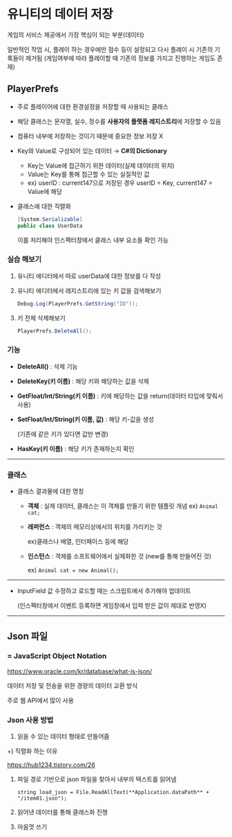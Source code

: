 # 유니티의 데이터 저장

게임의 서비스 제공에서 가장 핵심이 되는 부분(데이터)

일반적인 작업 시, 플레이 하는 경우에만 점수 등이 설정되고
다시 플레이 시 기존의 기록들이 제거됨
(게임여부에 따라 플레이할 때 기존의 정보를 가지고 진행하는 게임도 존재)

## PlayerPrefs

- 주로 플레이어에 대한 환경설정을 저장할 때 사용되는 클래스
- 해당 클래스는 문자열, 실수, 정수를 **사용자의 플랫폼 레지스트리**에 저장할 수 있음
- 컴퓨터 내부에 저장하는 것이기 때문에 중요한 정보 저장 X
- Key와 Value로 구성되어 있는 데이터 → **C#의 Dictionary**
    - Key는 Value에 접근하기 위한 데이터(실제 데이터의 위치)
    - Value는 Key를 통해 접근할 수 있는 실질적인 값
    - ex) userID : current147으로 저장된 경우 userID = Key, current147 = Value에 해당

- 클래스에 대한 직렬화
    
    ```csharp
    [System.Serializable]
    public class UserData
    ```
    
    이를 처리해야 인스펙터창에서 클래스 내부 요소들 확인 가능
    

### 실습 해보기

1. 유니티 에디터에서 따로 userData에 대한 정보를 다 작성

2. 유니티 에디터에서 레지스트리에 있는 키 값을 검색해보기
    
    ```csharp
    Debug.Log(PlayerPrefs.GetString("ID"));
    ```
    
3. 키 전체 삭제해보기
    
    ```csharp
    PlayerPrefs.DeleteAll();
    ```
    

### 기능

- **DeleteAll()** : 삭제 기능
- **DeleteKey(키 이름)** : 해당 키와 해당하는 값을 삭제
- **GetFloat/Int/String(키 이름)** : 키에 해당하는 값을 return(데이터 타입에 맞춰서 사용)
- **SetFloat/Int/String(키 이름, 값)** : 해당 키-값을 생성
    
    (기존에 같은 키가 있다면 값만 변경)
    
- **HasKey(키 이름)** : 해당 키가 존재하는지 확인

---

### 클래스

- 클래스 결과물에 대한 명칭
    - **객체** : 실제 데이터, 클래스는 이 객체를 만들기 위한 템플릿 개념
     ex) `Animal cat;`
    - **레퍼런스** : 객체의 메모리상에서의 위치를 가리키는 것
        
        ex)클래스나 배열, 인터페이스 등에 해당 
        
    - **인스턴스** : 객체를 소프트웨어에서 실체화한 것 (new를 통해 만들어진 것)
        
        ex) `Animal cat = new Animal();`
        

---

- InputField 값 수정하고 로드할 때는 스크립트에서 추가해야 업데이트
    
    (인스펙터창에서 이벤트 등록하면 게임창에서 입력 받은 값이 제대로 반영X)
    

---

## Json 파일

### = JavaScript Object Notation

https://www.oracle.com/kr/database/what-is-json/

데이터 저장 및 전송을 위한 경량의 데이터 교환 방식

주로 웹 API에서 많이 사용

### Json 사용 방법

1. 읽을 수 있는 데이터 형태로 만들어줌

+) 직렬화 하는 이유

https://hub1234.tistory.com/26

1. 파일 경로 기반으로 json 파일을 찾아서 내부의 텍스트를 읽어냄
    
    `string load_json = File.ReadAllText(**Application.dataPath** + "/item01.json");`
    
2. 읽어낸 데이터를 통해 클래스화 진행
3. 마음껏 쓰기
